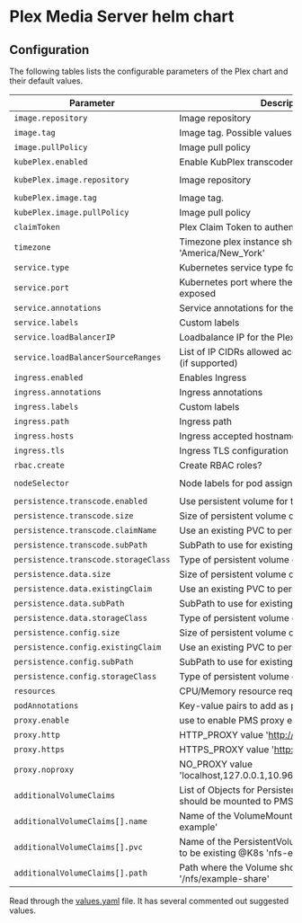 # Plex Media Server helm chart

## Configuration

The following tables lists the configurable parameters of the Plex chart and their default values.

| Parameter                  | Description                         | Default                                                 |
|----------------------------|-------------------------------------|---------------------------------------------------------|
| `image.repository`         | Image repository | `plexinc/pms-docker` |
| `image.tag`                | Image tag. Possible values listed [here](https://hub.docker.com/r/plexinc/pms-docker/tags/).| `1.10.1.4602-f54242b6b`|
| `image.pullPolicy`         | Image pull policy | `IfNotPresent` |
| `kubePlex.enabled`         | Enable KubPlex transcoder | `true` |
| `kubePlex.image.repository`         | Image repository | `quay.io/munnerz/kube-plex` |
| `kubePlex.image.tag`                | Image tag. | `latest`|
| `kubePlex.image.pullPolicy`         | Image pull policy | `IfNotPresent` |
| `claimToken`                 | Plex Claim Token to authenticate your acount | `` |
| `timezone`                 | Timezone plex instance should run as, e.g. 'America/New_York' | `Europe/London` |
| `service.type`          | Kubernetes service type for the plex GUI/API | `ClusterIP` |
| `service.port`          | Kubernetes port where the plex GUI/API is exposed| `32400` |
| `service.annotations`   | Service annotations for the Plex GUI | `{}` |
| `service.labels`        | Custom labels | `{}` |
| `service.loadBalancerIP` | Loadbalance IP for the Plex GUI | `{}` |
| `service.loadBalancerSourceRanges` | List of IP CIDRs allowed access to load balancer (if supported)      | None
| `ingress.enabled`              | Enables Ingress | `false` |
| `ingress.annotations`          | Ingress annotations | `{}` |
| `ingress.labels`               | Custom labels                       | `{}`
| `ingress.path`                 | Ingress path | `/` |
| `ingress.hosts`                | Ingress accepted hostnames | `chart-example.local` |
| `ingress.tls`                  | Ingress TLS configuration | `[]` |
| `rbac.create`                  | Create RBAC roles? | `true` |
| `nodeSelector`             | Node labels for pod assignment | `beta.kubernetes.io/arch: amd64` |
| `persistence.transcode.enabled`      | Use persistent volume for transcoding | `false` |
| `persistence.transcode.size`         | Size of persistent volume claim | `20Gi` |
| `persistence.transcode.claimName`| Use an existing PVC to persist data | `nil` |
| `persistence.transcode.subPath` | SubPath to use for existing Claim | `nil` |
| `persistence.transcode.storageClass` | Type of persistent volume claim | `-` |
| `persistence.data.size`         | Size of persistent volume claim | `40Gi` |
| `persistence.data.existingClaim`| Use an existing PVC to persist data | `nil` |
| `persistence.data.subPath` | SubPath to use for existing Claim | `nil` |
| `persistence.data.storageClass` | Type of persistent volume claim | `-` |
| `persistence.config.size`         | Size of persistent volume claim | `20Gi` |
| `persistence.config.existingClaim`| Use an existing PVC to persist data | `nil` |
| `persistence.config.subPath` | SubPath to use for existing Claim | `nil` |
| `persistence.config.storageClass` | Type of persistent volume claim | `-` |
| `resources`                | CPU/Memory resource requests/limits | `{}` |
| `podAnnotations`           | Key-value pairs to add as pod annotations  | `{}` |
| `proxy.enable`           | use to enable PMS proxy environmental variable  | `{false}` |
| `proxy.http`           | HTTP_PROXY value 'http://proxy.lan:8080'  | `{}` |
| `proxy.https`           | HTTPS_PROXY value 'http://proxy.lan:8080'  | `{}` |
| `proxy.noproxy`           | NO_PROXY value 'localhost,127.0.0.1,10.96.0.0/12,10.244.0.0/12'  | `{}` |
| `additionalVolumeClaims`           | List of Objects for PersistentVolumeClaims that should be mounted to PMS container   | `{}` |
| `additionalVolumeClaims[].name`           |  Name of the VolumeMount & Volume 'nfs-example' | `{}` |
| `additionalVolumeClaims[].pvc`           | Name of the PersistentVolumeClaim which needs to be existing @K8s 'nfs-example-pvc' | `{}` |
| `additionalVolumeClaims[].path`           | Path where the Volume should be mounted to '/nfs/example-share'  | `{}` |
Read through the [values.yaml](values.yaml) file. It has several commented out suggested values.
